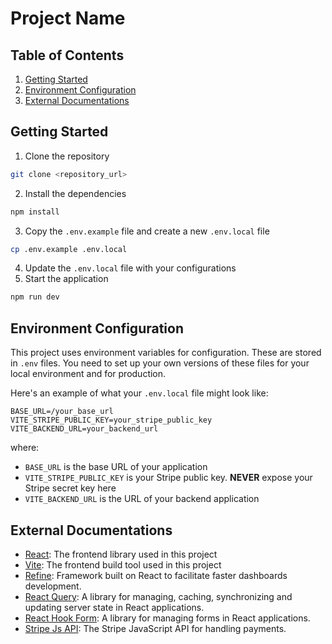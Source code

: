 # Project Name

## Table of Contents

1. [Getting Started](#getting-started)
2. [Environment Configuration](#environment-configuration)
3. [External Documentations](#external-documentations)

## Getting Started

1. Clone the repository
```bash
git clone <repository_url>
```
2. Install the dependencies
```bash
npm install
```
3. Copy the `.env.example` file and create a new `.env.local` file
```bash
cp .env.example .env.local
```
4. Update the `.env.local` file with your configurations
5. Start the application
```bash
npm run dev
```
## Environment Configuration

This project uses environment variables for configuration. These are stored in `.env` files. You need to set up your own versions of these files for your local environment and for production.

Here's an example of what your `.env.local` file might look like:

```dotenv
BASE_URL=/your_base_url
VITE_STRIPE_PUBLIC_KEY=your_stripe_public_key
VITE_BACKEND_URL=your_backend_url
```

where:

- `BASE_URL` is the base URL of your application
- `VITE_STRIPE_PUBLIC_KEY` is your Stripe public key. **NEVER** expose your Stripe secret key here
- `VITE_BACKEND_URL` is the URL of your backend application

## External Documentations

- [React](https://react.dev/): The frontend library used in this project
- [Vite](https://vitejs.dev/): The frontend build tool used in this project
- [Refine](https://refine.dev/): Framework built on React to facilitate faster dashboards development.
- [React Query](https://tanstack.com/query/latest/docs/framework/react/overview): A library for managing, caching, synchronizing and updating server state in React applications.
- [React Hook Form](https://react-hook-form.com/): A library for managing forms in React applications.
- [Stripe Js API](https://docs.stripe.com/js): The Stripe JavaScript API for handling payments.
